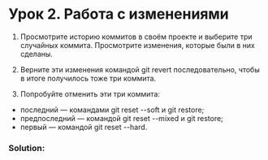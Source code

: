 # Урок 2. Работа с изменениями

1. Просмотрите историю коммитов в своём проекте и выберите три случайных коммита. Просмотрите изменения, которые были в них сделаны.

2. Верните эти изменения командой git revert последовательно, чтобы в итоге получилось тоже три коммита.

3. Попробуйте отменить эти три коммита:

- последний — командами git reset --soft и git restore;
- предпоследний — командой git reset --mixed и git restore;
- первый — командой git reset --hard.

### Solution:
